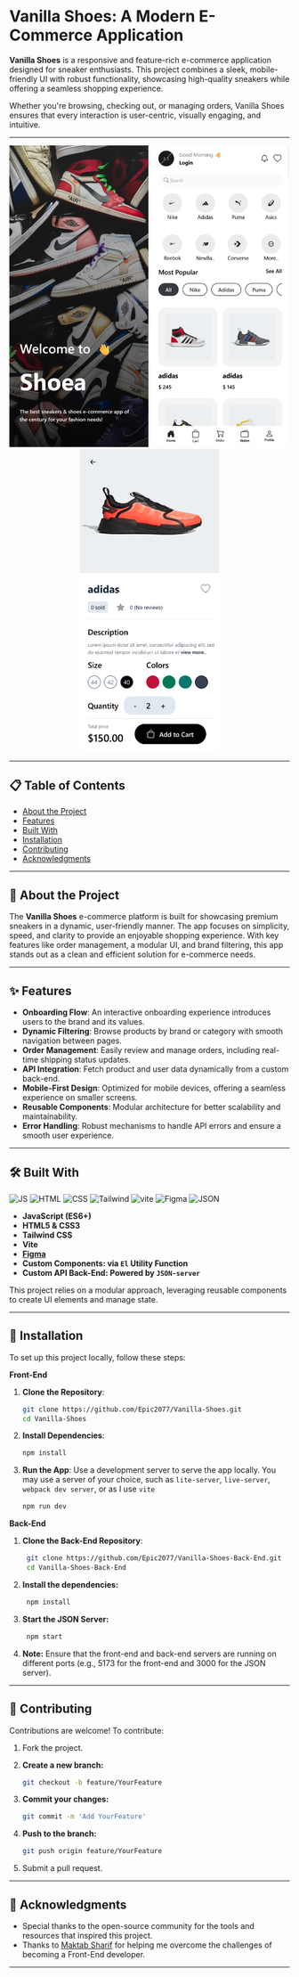# Vanilla Shoes: A Modern E-Commerce Application

**Vanilla Shoes** is a responsive and feature-rich e-commerce application designed for sneaker enthusiasts. This project combines a sleek, mobile-friendly UI with robust functionality, showcasing high-quality sneakers while offering a seamless shopping experience.

Whether you're browsing, checking out, or managing orders, Vanilla Shoes ensures that every interaction is user-centric, visually engaging, and intuitive.

---

<div align="center"> <img src="./src/assets/screenshots/Screen Shot 2024-11-15 at 01.12.22.png" width="250px"/> <img src="./src/assets/screenshots/Screen Shot 2024-11-15 at 01.12.52.png" width="250px"/> <img src="./src/assets/screenshots/Screen Shot 2024-11-23 at 01.11.43.png" width="250px"/> </div>

---

## 📋 Table of Contents

- [About the Project](#about-the-project)
- [Features](#features)
- [Built With](#built-with)
- [Installation](#installation)
- [Contributing](#contributing)
- [Acknowledgments](#acknowledgments)

---

## 🎯 About the Project

The **Vanilla Shoes** e-commerce platform is built for showcasing premium sneakers in a dynamic, user-friendly manner. The app focuses on simplicity, speed, and clarity to provide an enjoyable shopping experience. With key features like order management, a modular UI, and brand filtering, this app stands out as a clean and efficient solution for e-commerce needs.

---

## ✨ Features

- **Onboarding Flow**: An interactive onboarding experience introduces users to the brand and its values.
- **Dynamic Filtering**: Browse products by brand or category with smooth navigation between pages.
- **Order Management**: Easily review and manage orders, including real-time shipping status updates.
- **API Integration**: Fetch product and user data dynamically from a custom back-end.
- **Mobile-First Design**: Optimized for mobile devices, offering a seamless experience on smaller screens.
- **Reusable Components**: Modular architecture for better scalability and maintainability.
- **Error Handling**: Robust mechanisms to handle API errors and ensure a smooth user experience.

---

## 🛠️ Built With

![JS](https://img.shields.io/badge/JavaScript-323330?style=for-the-badge&logo=javascript&logoColor=F7DF1E) ![HTML](https://img.shields.io/badge/HTML5-E34F26?style=for-the-badge&logo=html5&logoColor=white) ![CSS](https://img.shields.io/badge/CSS3-1572B6?style=for-the-badge&logo=css3&logoColor=white) ![Tailwind](https://img.shields.io/badge/Tailwind_CSS-38B2AC?style=for-the-badge&logo=tailwind-css&logoColor=white) ![vite](https://img.shields.io/badge/vite-%23646CFF.svg?style=for-the-badge&logo=vite&logoColor=white) ![Figma](https://img.shields.io/badge/Figma-F24E1E?style=for-the-badge&logo=figma&logoColor=white) ![JSON](https://img.shields.io/badge/json-5E5C5C?style=for-the-badge&logo=json&logoColor=white)

- **JavaScript (ES6+)**
- **HTML5 & CSS3**
- **Tailwind CSS**
- **Vite**
- **[Figma](https://www.figma.com/design/ku0eN6V3Qga0p9rmboXPcC/shoe-exercise?node-id=0-1&t=GPeKBtALkxkTluEY-1)**
- **Custom Components: via `El` Utility Function**
- **Custom API Back-End: Powered by `JSON-server`**

This project relies on a modular approach, leveraging reusable components to create UI elements and manage state.

---

## 🚀 Installation

To set up this project locally, follow these steps:

**Front-End**

1. **Clone the Repository**:
   ```bash
   git clone https://github.com/Epic2077/Vanilla-Shoes.git
   cd Vanilla-Shoes
   ```
2. **Install Dependencies**:
   ```bash
   npm install
   ```
3. **Run the App**:
   Use a development server to serve the app locally. You may use a server of your choice, such as `lite-server`, `live-server`, `webpack dev server`, or as I use `vite`
   ```bash
   npm run dev
   ```

**Back-End**

1. **Clone the Back-End Repository**:

   ```bash
    git clone https://github.com/Epic2077/Vanilla-Shoes-Back-End.git
    cd Vanilla-Shoes-Back-End
   ```

2. **Install the dependencies:**

   ```bash
    npm install
   ```

3. **Start the JSON Server:**

   ```bash
    npm start
   ```

4. **Note:** Ensure that the front-end and back-end servers are running on different ports (e.g., 5173 for the front-end and 3000 for the JSON server).

---

## 🤝 Contributing

Contributions are welcome! To contribute:

1. Fork the project.

2. **Create a new branch:**

   ```bash
   git checkout -b feature/YourFeature
   ```

3. **Commit your changes:**

   ```bash
   git commit -m 'Add YourFeature'
   ```

4. **Push to the branch:**

   ```bash
   git push origin feature/YourFeature
   ```

5. Submit a pull request.

---

## 👏 Acknowledgments

- Special thanks to the open-source community for the tools and resources that inspired this project.
- Thanks to [Maktab Sharif](https://www.google.com/url?sa=t&source=web&rct=j&opi=89978449&url=https://maktabsharif.ir/&ved=2ahUKEwinmq3kzc-JAxU_hv0HHRmTJzgQFnoECBoQAQ&usg=AOvVaw0Zpog7mWc26mxQ5yxC_XN3) for helping me overcome the challenges of becoming a Front-End developer.

---
